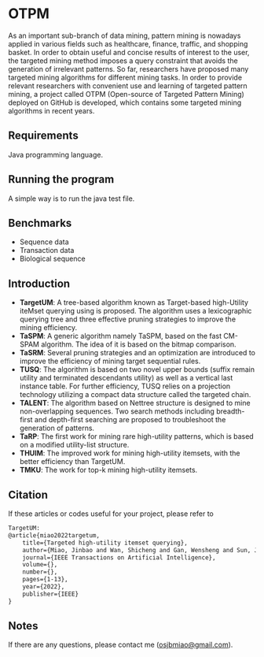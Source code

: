 # OTPM
As an important sub-branch of data mining, pattern mining is nowadays applied in various fields such as healthcare, finance, traffic, and shopping basket. In order to obtain useful and concise results of interest to the user, the targeted mining method imposes a query constraint that avoids the generation of irrelevant patterns. So far, researchers have proposed many targeted mining algorithms for different mining tasks. In order to provide relevant researchers with convenient use and learning of targeted pattern mining, a project called OTPM (Open-source of Targeted Pattern Mining) deployed on GitHub is developed, which contains some targeted mining algorithms in recent years.

## Requirements
Java programming language.

## Running the program
A simple way is to run the java test file.

## Benchmarks
- Sequence data
- Transaction data
- Biological sequence

## Introduction
- **TargetUM**: A tree-based algorithm known as Target-based high-Utility iteMset querying using is proposed. The algorithm uses a lexicographic querying tree and three effective pruning strategies to improve the mining efficiency.
- **TaSPM**:  A generic algorithm namely TaSPM, based on the fast CM-SPAM algorithm. The idea of it is based on the bitmap comparison.
- **TaSRM**: Several pruning strategies and an optimization are introduced to improve the efficiency of mining target sequential rules.
- **TUSQ**: The algorithm is based on two novel upper bounds (suffix remain utility and terminated descendants utility) as well as a vertical last instance table. For further efficiency, TUSQ relies on a projection technology utilizing a compact data structure called the targeted chain. 
- **TALENT**: The algorithm based on Nettree structure is designed to mine non-overlapping sequences. Two search methods including breadth-first and depth-first searching are proposed to troubleshoot the generation of patterns.
- **TaRP**: The first work for mining rare high-utility patterns, which is based on a modified utility-list structure.
- **THUIM**: The improved work for mining high-utility itemsets, with the better efficiency than TargetUM.
- **TMKU**: The work for top-k mining high-utility itemsets.

## Citation
If these articles or codes useful for your project, please refer to
```xml
TargetUM:
@article{miao2022targetum,
	title={Targeted high-utility itemset querying},
	author={Miao, Jinbao and Wan, Shicheng and Gan, Wensheng and Sun, Jiayi and Chen, Jiahui},
	journal={IEEE Transactions on Artificial Intelligence}, 
	volume={},  
	number={},  
	pages={1-13},
	year={2022},
	publisher={IEEE}
}
```


## Notes
If there are any questions, please contact me (osjbmiao@gmail.com).
